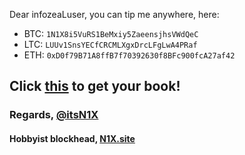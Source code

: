 Dear infozeaLuser, you can tip me anywhere, here:
- BTC: `1N1X8i5VuRS1BeMxiy5ZaeensjhsVWdQeC`
- LTC: `LUUv1SnsYECfCRCMLXgxDrcLFgLwA4PRaf`
- ETH: `0xD0f79B71A8ffB7f70392630f8BFc900fcA27af42`

## Click [this](5k.pdf) to get your book!

### Regards, [@itsN1X](https://about.me/itsN1X)

#### Hobbyist blockhead, [N1X.site](https://2by.me)

